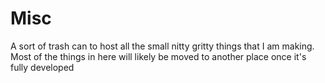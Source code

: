 # Misc
A sort of trash can to host all the small nitty gritty things that I am making. Most of the things in here will likely be moved to another place once it's fully developed
